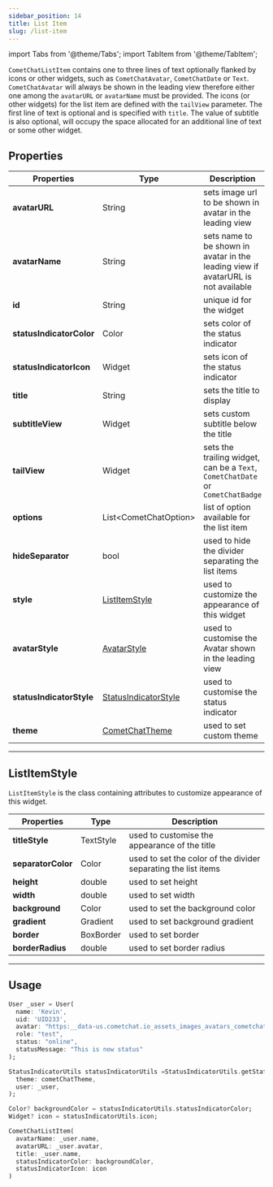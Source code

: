```yaml
---
sidebar_position: 14
title: List Item
slug: /list-item
---
```


import Tabs from '@theme/Tabs';
import TabItem from '@theme/TabItem';

`CometChatListItem` contains one to three lines of text optionally flanked by icons or other widgets, such as `CometChatAvatar`, `CometChatDate` or `Text`. `CometChatAvatar` will always be shown in the leading view therefore either one among the `avatarURL` or  `avatarName` must be provided. The icons (or other widgets) for the list item are defined with the `tailView` parameter. The first line of text is optional and is specified with `title`. The value of subtitle is also optional, will occupy the space allocated for an additional line of text or some other widget.

## Properties

| Properties | Type | Description | 
| ---- | ---- | ---- | 
| **avatarURL** | String | sets image url to be shown in avatar in the leading view | 
| **avatarName** | String | sets name  to be shown in avatar in the leading view if avatarURL is not available | 
| **id** | String | unique id for the widget | 
| **statusIndicatorColor** | Color | sets color of the status indicator | 
| **statusIndicatorIcon** | Widget | sets icon of the status indicator | 
| **title** | String | sets the title to display | 
| **subtitleView** | Widget | sets custom subtitle below the title | 
| **tailView** | Widget | sets the trailing widget, can be a `Text`, `CometChatDate` or `CometChatBadge` | 
| **options** | List&lt;CometChatOption&gt; | list of option available for the list item | 
| **hideSeparator** | bool | used to hide the divider separating the list items | 
| **style** | [ListItemStyle](/ui-kit/flutter/list-item) | used to customize the appearance of this widget | 
| **avatarStyle** | [AvatarStyle](/ui-kit/flutter/avatar) | used to customise the Avatar shown in the leading view | 
| **statusIndicatorStyle** | [StatusIndicatorStyle](/ui-kit/flutter/status-indicator) | used to customise the status indicator | 
| **theme** | [CometChatTheme](/ui-kit/flutter/theme) | used to set custom theme | 

---

## ListItemStyle

`ListItemStyle` is the class containing attributes to customize appearance of this widget.

| Properties | Type | Description | 
| ---- | ---- | ---- | 
| **titleStyle** | TextStyle | used to customise the appearance of the title | 
| **separatorColor** | Color | used to set the color of the divider separating the list items | 
| **height** | double | used to set height | 
| **width** | double | used to set width | 
| **background** | Color | used to set the background color | 
| **gradient** | Gradient | used to set background gradient | 
| **border** | BoxBorder | used to set border | 
| **borderRadius** | double | used to set border radius | 

---

## Usage

<Tabs>

<TabItem value="Dart" label="Dart">

```dart
User _user = User(
  name: 'Kevin',
  uid: 'UID233',
  avatar: "https:__data-us.cometchat.io_assets_images_avatars_cometchat-uid-3.webp",
  role: "test",
  status: "online",
  statusMessage: "This is now status"
);

StatusIndicatorUtils statusIndicatorUtils =StatusIndicatorUtils.getStatusIndicatorFromParams(
  theme: cometChatTheme,
  user: _user,
);

Color? backgroundColor = statusIndicatorUtils.statusIndicatorColor;
Widget? icon = statusIndicatorUtils.icon;

CometChatListItem(
  avatarName: _user.name,
  avatarURL: _user.avatar,
  title: _user.name,
  statusIndicatorColor: backgroundColor,
  statusIndicatorIcon: icon
)
```

</TabItem>

</Tabs>



